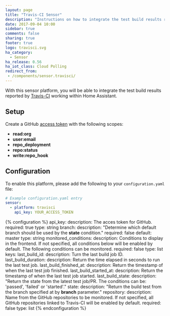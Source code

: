```yaml
---
layout: page
title: "Travis-CI Sensor"
description: "Instructions on how to integrate the test build results reported by Travis-CI within Home Assistant."
date: 2017-09-04 10:00
sidebar: true
comments: false
sharing: true
footer: true
logo: travisci.svg
ha_category:
  - Sensor
ha_release: 0.56
ha_iot_class: Cloud Polling
redirect_from:
 - /components/sensor.travisci/
---
```


With this sensor platform, you will be able to integrate the test build results reported by [Travis-CI](https://travis-ci.org/) working within Home Assistant.

## Setup

Create a GitHub [access token](https://github.com/settings/tokens) with the following scopes:

- **read:org**
- **user:email**
- **repo_deployment**
- **repo:status**
- **write:repo_hook**

## Configuration

To enable this platform, please add the following to your `configuration.yaml` file:

```yaml
# Example configuration.yaml entry
sensor:
  - platform: travisci
    api_key: YOUR_ACCESS_TOKEN
```

{% configuration %}
api_key:
  description: The acces token for GitHub.
  required: true
  type: string
branch:
  description: "Determine which default branch should be used by the **state** condition."
  required: false
  default: master
  type: string
monitored_conditions:
  description: Conditions to display in the frontend. If not specified, all conditions below will be enabled by default. The following conditions can be monitored.
  required: false
  type: list
  keys:
    last_build_id:
      description: Turn the last build job ID.
    last_build_duration:
      description: Return the time elapsed in seconds to run the last test job.
    last_build_finished_at:
      description: Return the timestamp of when the last test job finished.
    last_build_started_at:
      description: Return the timestamp of when the last test job started.
    last_build_state:
      description: "Return the state from the latest test job/PR. The conditions can be: 'passed', 'failed' or 'started'."
    state:
      description: "Return the build test from the branch specified at by **branch** parameter."
repository:
  description: Name from the GitHub repositories to be monitored. If not specified, all GitHub repositories linked to Travis-CI will be enabled by default.
  required: false
  type: list
{% endconfiguration %}
